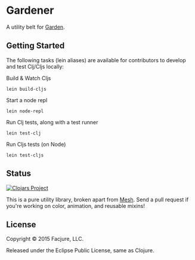 # Gardener

A utility belt for [Garden](https://github.com/noprompt/garden).

## Getting Started

The following tasks (lein aliases) are available for contributors to develop
and test Clj/Cljs locally:

Build & Watch Cljs

	lein build-cljs

Start a node repl

	lein node-repl

Run Clj tests, along with a test runner

	lein test-clj

Run Cljs tests (on Node)

	lein test-cljs

## Status

[![Clojars Project](http://clojars.org/facjure/gardener/latest-version.svg)](http://clojars.org/facjure/gardener)

This is a pure utility library, broken apart from [Mesh](https://github.com/facjure/mesh). Send a pull request if you're working on color, animation, and reusable mixins!

## License

Copyright © 2015 Facjure, LLC.

Released under the Eclipse Public License, same as Clojure.
